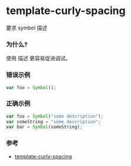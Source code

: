 # template-curly-spacing

要求 symbol 描述

### 为什么?

使用 描述 更容易促进调试。

### 错误示例

```js
var foo = Symbol();
```

### 正确示例

```js
var foo = Symbol("some description");
var someString = "some description";
var bar = Symbol(someString);
```

### 参考

- [template-curly-spacing](https://eslint.org/docs/rules/template-curly-spacing)
